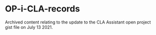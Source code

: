# OP-i-CLA-records
Archived content relating to the update to the CLA Assistant open project gist file on July 13 2021.
